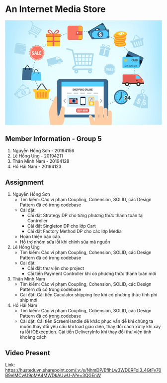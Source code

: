 #  An Internet Media Store
<p align="center">
  <img src="sourcecode/src/main/resources/assets/images/aims_cover_image.png" />
</p>

## Member Information - Group 5

1. Nguyễn Hồng Sơn - 20194156
2. Lê Hồng Ưng - 20194211
3. Thân Minh Nam - 20194128
4. Hồ Hải Nam - 20194123

## Assignment
1. Nguyễn Hồng Sơn
   - Tìm kiếm: Các vi phạm Coupling, Cohension, SOLID, các Design Pattern đã có trong codebase
   - Cài đặt: 
     - Cài đặt Strategy DP cho từng phương thức thanh toán tại Controller
     - Cài đặt Singleton DP cho lớp Cart
     - Cài đặt Factory Method DP cho các lớp Media
   - Hoàn thiện báo cáo.
   - Hỗ trợ nhóm sửa lỗi khi chỉnh sửa mã nguồn
2. Lê Hồng Ưng
    - Tìm kiếm: Các vi phạm Coupling, Cohension, SOLID, các Design Pattern đã có trong codebase
    - Cài đặt: 
      - Cài đặt thư viện cho project
      - Cải tiến Payment Controller khi có phương thức thanh toán mới
3. Thân Minh Nam
    - Tìm kiếm: Các vi phạm Coupling, Cohension, SOLID, các Design Pattern đã có trong codebase
    - Cài đặt: Cải tiến Caculator shipping fee khi có phương thức tính phí ship mới
4. Hồ Hải Nam
    - Tìm kiếm: Các vi phạm Coupling, Cohension, SOLID, các Design Pattern đã có trong codebase
    - Cài đặt: Cải tiến ScreenHandle để khắc phục vấn đề khi chúng ta muốn thay đổi yêu cầu khi load giao diện,
thay đổi cách xử lý khi xảy ra lỗi IOException. Cải tiến DeliveryInfo khi thay đổi thư viện tính khoảng cách

## Video Present
Link: https://husteduvn.sharepoint.com/:v:/s/NhmDP/EflhLw3WD0RFoi3_4GtFy70B9eIMCwU9pMA4MWDkAUwU-A?e=3QGEnW
